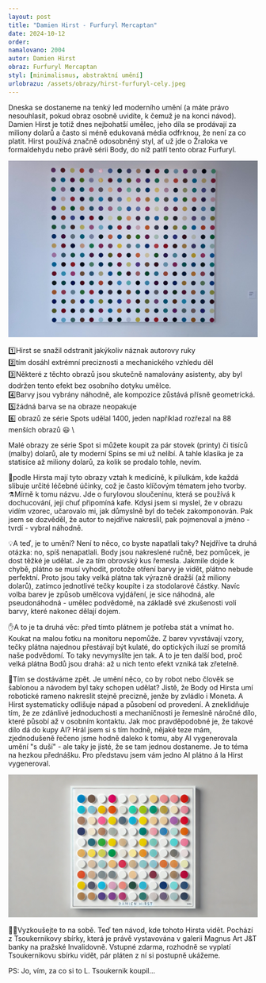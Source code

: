 ```yaml
---
layout: post
title: "Damien Hirst - Furfuryl Mercaptan"
date: 2024-10-12
order: 
namalovano: 2004
autor: Damien Hirst
obraz: Furfuryl Mercaptan
styl: [minimalismus, abstraktní umění]
urlobrazu: /assets/obrazy/hirst-furfuryl-cely.jpeg
---
```


Dneska se dostaneme na tenký led moderního umění (a máte právo nesouhlasit, pokud obraz osobně uvidíte, k čemuž je na konci návod). Damien Hirst je totiž dnes nejbohatší umělec, jeho díla se prodávají za miliony dolarů a často si méně edukovaná média odfrknou, že není za co platit. Hirst používá značně odosobněný styl, ať už jde o Žraloka ve formaldehydu nebo právě sérii Body, do níž patří tento obraz Furfuryl.

![Damien Hirst - Furfuryl Mercaptan](/assets/obrazy/hirst-furfuryl-cely.jpeg)

1️⃣Hirst se snažil odstranit jakýkoliv náznak autorovy ruky \
2️⃣tím dosáhl extrémní preciznosti a mechanického vzhledu děl \
3️⃣Některé z těchto obrazů jsou skutečně namalovány asistenty, aby byl dodržen tento efekt bez osobního dotyku umělce. \
4️⃣Barvy jsou vybrány náhodně, ale kompozice zůstává přísně geometrická. \
5️⃣žádná barva se na obraze neopakuje \
6️⃣ obrazů ze série Spots udělal 1400, jeden například rozřezal na 88 menších obrazů 😃 \

Malé obrazy ze série Spot si můžete koupit za pár stovek (printy) či tisíců (malby) dolarů, ale ty moderní Spins se mi už nelíbí. A tahle klasika je za statisíce až miliony dolarů, za kolik se prodalo tohle, nevím. 

💊podle Hirsta mají tyto obrazy vztah k medicíně, k pilulkám, kde každá slibuje určité léčebné účinky, což je často klíčovým tématem jeho tvorby. \
⚗️Mírně k tomu názvu. Jde o furylovou sloučeninu, která se používá k dochucování, její chuť připomíná kafe. Kdysi jsem si myslel, že v obrazu vidím vzorec, učarovalo mi, jak důmyslně byl do teček zakomponován. Pak jsem se dozvěděl, že autor to nejdříve nakreslil, pak pojmenoval a jméno - tvrdí - vybral náhodně.

💡A teď, je to umění? Není to něco, co byste napatlali taky? Nejdříve ta druhá otázka: no, spíš nenapatlali. Body jsou nakreslené ručně, bez pomůcek, je dost těžké je udělat. Je za tím obrovský kus řemesla. Jakmile dojde k chybě, plátno se musí vyhodit, protože otření barvy je vidět, plátno nebude perfektní. Proto jsou taky velká plátna tak výrazně dražší (až miliony dolarů), zatímco jednotlivé tečky koupíte i za stodolarové částky. Navíc volba barev je způsob umělcova vyjdáření, je sice náhodná, ale pseudonáhodná - umělec podvědomě, na základě své zkušenosti volí barvy, které nakonec dělají dojem.

✋A to je ta druhá věc: před tímto plátnem je potřeba stát a vnímat ho. Koukat na malou fotku na monitoru nepomůže. Z barev vyvstávají vzory, tečky plátna najednou přestávají být kulaté, do optických iluzí se promítá naše podvědomí. To taky nevymyslíte jen tak. A to je ten další bod, proč velká plátna Bodů jsou drahá: až u nich tento efekt vzniká tak zřetelně.

🤖Tím se dostáváme zpět. Je umění něco, co by robot nebo člověk se šablonou a návodem byl taky schopen udělat? Jistě, že Body od Hirsta umí robotické rameno nakreslit stejně precizně, jenže by zvládlo i Moneta. A Hirst systematicky odlišuje nápad a působení od provedení. A zneklidňuje tím, že ze zdánlivé jednoduchosti a mechaničnosti je řemeslně náročné dílo, které působí až v osobním kontaktu.
Jak moc pravděpodobné je, že takové dílo dá do kupy AI? Hrál jsem si s tím hodně, nějaké teze mám, zjednodušeně řečeno jsme hodně daleko k tomu, aby AI vygenerovala umění "s duší" - ale taky je jisté, že se tam jednou dostaneme. Je to téma na hezkou přednášku. Pro představu jsem vám jedno AI plátno á la Hirst vygeneroval. 

![Hirst vygenerovaný umělou inteligencí, fakt je, že tam má blockery kvůli copyrightu](/assets/obrazy/ai-hirst.png)

🏃‍♂️Vyzkoušejte to na sobě. Teď ten návod, kde tohoto Hirsta vidět. Pochází z Tsoukernikovy sbírky, která je právě vystavována v  galerii Magnus Art J&T banky na pražské Invalidovně. Vstupné zdarma, rozhodně se vyplatí Tsoukernikovu sbírku vidět, pár pláten z ní si postupně ukážeme.

PS: Jo, vím, za co si to L. Tsoukernik koupil...